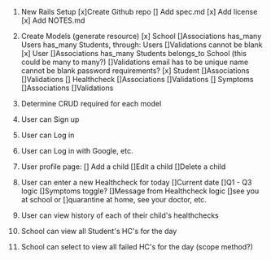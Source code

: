 1. New Rails Setup
    [x]Create Github repo
    [] Add spec.md
    [x] Add license
    [x] Add NOTES.md

2. Create Models (generate resource)
    [x] School
        []Associations
            has_many Users
            has_many Students, through: Users
        []Validations
            cannot be blank
    [x] User
        []Associations
            has_many Students
            belongs_to School (this could be many to many?)
        []Validations
            email has to be unique
            name cannot be blank
            password requirements?
    [x] Student
        []Associations
        []Validations
    [] Healthcheck
        []Associations
        []Validations
    [] Symptoms
        []Associations
        []Validations

3. Determine CRUD required for each model
4. User can Sign up
5. User can Log in 
6. User can Log in with Google, etc.
7. User profile page:
    [] Add a child
    []Edit a child
    []Delete a child
 8. User can enter a new Healthcheck for today
    []Current date
    []Q1 - Q3 logic
    []Symptoms toggle?
    []Message from Healthcheck logic
    []see you at school or
    []quarantine at home, see your doctor, etc.     
9. User can view history of each of their child's healthchecks
10. School can view all Student's HC's for the day
11. School can select to view all failed HC's for the day (scope method?)
